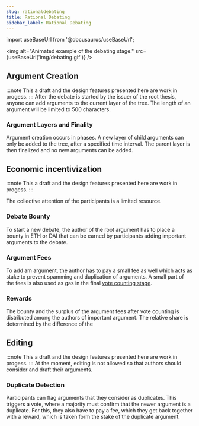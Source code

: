 ```yaml
---
slug: rationaldebating
title: Rational Debating
sidebar_label: Rational Debating
---
```

import useBaseUrl from '@docusaurus/useBaseUrl';

<link rel="stylesheet" href={useBaseUrl("katex/katex.min.css")} />

<img alt="Animated example of the debating stage." src={useBaseUrl('img/debating.gif')} />

## Argument Creation
:::note
This a draft and the design features presented here are work in progess.
:::
After the debate is started by the issuer of the root thesis,
anyone can add arguments to the current layer of the tree.
The length of an argument will be limited to 500 characters.

### Argument Layers and Finality
Argument creation occurs in phases.
A new layer of child arguments can only be added to the tree, after a specified time interval.
The parent layer is then finalized and no new arguments can be added.

## Economic incentivization
:::note
This a draft and the design features presented here are work in progess.
:::

The collective attention of the participants is a limited resource. 

### Debate Bounty
To start a new debate, the author of the root argument has to place a bounty in ETH or DAI
that can be earned by participants adding important arguments to the debate.

### Argument Fees
To add am argument, the author has to pay a small fee as well which acts as stake
to prevent spamming and duplication of arguments. 
A small part of the fees is also used as gas in the final [vote counting stage](votecounting.md). 


### Rewards
The bounty and the surplus of the argument fees after vote counting is distributed among the authors of important argument. 
The relative share is determined by the difference of the

## Editing
:::note
This a draft and the design features presented here are work in progess.
:::
At the moment, editing is not allowed so that authors should consider and draft their arguments.

### Duplicate Detection
Participants can flag arguments that they consider as duplicates. 
This triggers a vote, where a majority must confirm that the newer argument is a duplicate.
For this, they also have to pay a fee, which they get back together with a reward,
which is taken form the stake of the duplicate argument.
